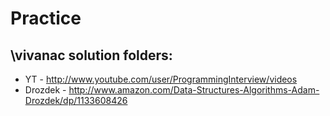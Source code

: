 Practice
========

\vivanac solution folders:
--------------------------
  * YT - http://www.youtube.com/user/ProgrammingInterview/videos
  * Drozdek - http://www.amazon.com/Data-Structures-Algorithms-Adam-Drozdek/dp/1133608426
